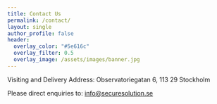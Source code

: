 ```yaml
---
title: Contact Us
permalink: /contact/
layout: single
author_profile: false
header:
  overlay_color: "#5e616c"
  overlay_filter: 0.5
  overlay_image: /assets/images/banner.jpg
---
```

Visiting and Delivery Address:
Observatoriegatan 6, 113 29 Stockholm

Please direct enquiries to:
<a href="mailto:info@securesolution.se">info@securesolution.se</a>
